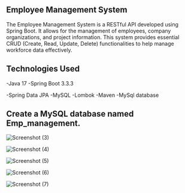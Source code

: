 ## Employee Management System ##
  The Employee Management System is a RESTful API developed using Spring Boot. It allows for the management of employees, company organizations, and project information. This system provides essential CRUD (Create, Read, Update, Delete) functionalities to help manage workforce data effectively.
## Technologies Used ##
-Java 17
-Spring Boot 3.3.3


-Spring Data JPA
-MySQL
-Lombok
-Maven
-MySql database
## Create a MySQL database named Emp_management.



![Screenshot (3)](https://github.com/user-attachments/assets/2b21507f-b955-4c39-a95c-2d7eb60af963)

![Screenshot (4)](https://github.com/user-attachments/assets/315448a3-7d67-4142-b42c-f6c471931e9b)

![Screenshot (5)](https://github.com/user-attachments/assets/fddb50c1-776e-4816-80bb-26882487e37b)

![Screenshot (6)](https://github.com/user-attachments/assets/59c98ca7-76f8-4720-94ec-d9d3d64137db)

![Screenshot (7)](https://github.com/user-attachments/assets/6e7b3259-5b2e-4d65-a54c-a7f1fe865c47)




